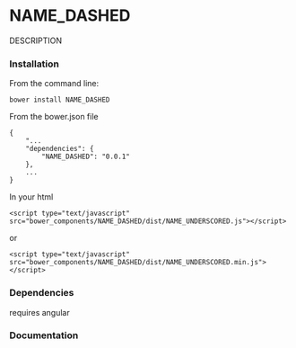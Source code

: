# NAME_DASHED

DESCRIPTION

### Installation

From the command line:
    
    bower install NAME_DASHED

From the bower.json file
    
    {
	    "...
	    "dependencies": {
	        "NAME_DASHED": "0.0.1"
	    },
		...
	}
	
In your html

    <script type="text/javascript" src="bower_components/NAME_DASHED/dist/NAME_UNDERSCORED.js"></script>
or

    <script type="text/javascript" src="bower_components/NAME_DASHED/dist/NAME_UNDERSCORED.min.js"></script>

### Dependencies

requires angular

### Documentation

